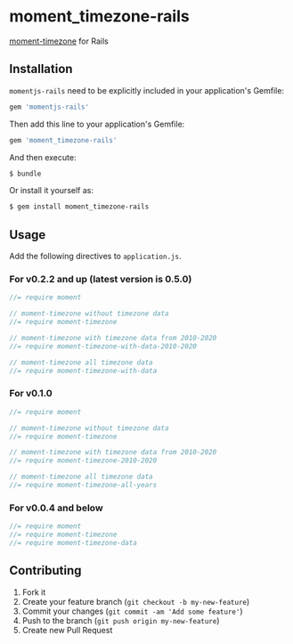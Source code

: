 # moment_timezone-rails

[moment-timezone](http://momentjs.com/timezone/) for Rails

## Installation

`momentjs-rails` need to be explicitly included in your application's Gemfile:

```ruby
gem 'momentjs-rails'
```

Then add this line to your application's Gemfile:

```ruby
gem 'moment_timezone-rails'
```

And then execute:

```sh
$ bundle
```

Or install it yourself as:

```sh
$ gem install moment_timezone-rails
```

## Usage

Add the following directives to `application.js`.

### For v0.2.2 and up (latest version is 0.5.0)

```js
//= require moment

// moment-timezone without timezone data
//= require moment-timezone

// moment-timezone with timezone data from 2010-2020
//= require moment-timezone-with-data-2010-2020

// moment-timezone all timezone data
//= require moment-timezone-with-data
```

### For v0.1.0

```js
//= require moment

// moment-timezone without timezone data
//= require moment-timezone

// moment-timezone with timezone data from 2010-2020
//= require moment-timezone-2010-2020

// moment-timezone all timezone data
//= require moment-timezone-all-years
```

### For v0.0.4 and below

```js
//= require moment
//= require moment-timezone
//= require moment-timezone-data
```

## Contributing

1. Fork it
2. Create your feature branch (`git checkout -b my-new-feature`)
3. Commit your changes (`git commit -am 'Add some feature'`)
4. Push to the branch (`git push origin my-new-feature`)
5. Create new Pull Request
